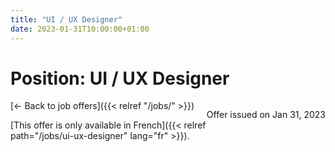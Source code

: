 ```yaml
---
title: "UI / UX Designer"
date: 2023-01-31T10:00:00+01:00
---
```



# Position: UI / UX Designer

<p style="float: right;">Offer issued on Jan 31, 2023</p>

[← Back to job offers]({{< relref "/jobs/" >}})

<section>

[This offer is only available in French]({{< relref path="/jobs/ui-ux-designer" lang="fr" >}}).

</section>
